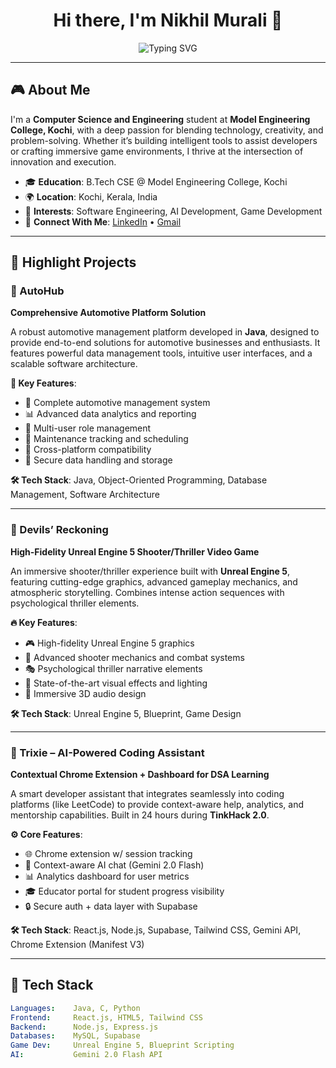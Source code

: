 <h1 align="center">Hi there, I'm Nikhil Murali 👋</h1>

<div align="center">
  <img src="https://readme-typing-svg.herokuapp.com?font=Fira+Code&size=28&pause=1000&center=true&vCenter=true&width=600&lines=Full-Stack+Developer;AI+%26+Game+Development+Enthusiast;Computer+Science+Student+@+MEC;" alt="Typing SVG" />
</div>

---

## 🎮 About Me

I'm a **Computer Science and Engineering** student at **Model Engineering College, Kochi**, with a deep passion for blending technology, creativity, and problem-solving. Whether it’s building intelligent tools to assist developers or crafting immersive game environments, I thrive at the intersection of innovation and execution.
 
- 🎓 **Education**: B.Tech CSE @ Model Engineering College, Kochi  
- 🌍 **Location**: Kochi, Kerala, India  
- 🧠 **Interests**: Software Engineering, AI Development, Game Development  
- 🔗 **Connect With Me**: [LinkedIn](https://www.linkedin.com/in/nikhil-m-110953251/) • [Gmail](mailto:nikhilmurali123@gmail.com)

---

## 🚀 Highlight Projects

### 🚗 AutoHub  
**Comprehensive Automotive Platform Solution**

A robust automotive management platform developed in **Java**, designed to provide end-to-end solutions for automotive businesses and enthusiasts. It features powerful data management tools, intuitive user interfaces, and a scalable software architecture.

**🔧 Key Features**:
- 🚗 Complete automotive management system  
- 📊 Advanced data analytics and reporting  
- 👥 Multi-user role management  
- 🔧 Maintenance tracking and scheduling  
- 📱 Cross-platform compatibility  
- 🔐 Secure data handling and storage  

**🛠️ Tech Stack**: Java, Object-Oriented Programming, Database Management, Software Architecture

---

### 🎯 Devils’ Reckoning  
**High-Fidelity Unreal Engine 5 Shooter/Thriller Video Game**

An immersive shooter/thriller experience built with **Unreal Engine 5**, featuring cutting-edge graphics, advanced gameplay mechanics, and atmospheric storytelling. Combines intense action sequences with psychological thriller elements.

**🔥 Key Features**:
- 🎮 High-fidelity Unreal Engine 5 graphics  
- 🔫 Advanced shooter mechanics and combat systems  
- 🎭 Psychological thriller narrative elements  
- 🌟 State-of-the-art visual effects and lighting  
- 🎵 Immersive 3D audio design  

**🛠️ Tech Stack**: Unreal Engine 5, Blueprint, Game Design

---

### 🤖 Trixie – AI-Powered Coding Assistant  
**Contextual Chrome Extension + Dashboard for DSA Learning**

A smart developer assistant that integrates seamlessly into coding platforms (like LeetCode) to provide context-aware help, analytics, and mentorship capabilities. Built in 24 hours during **TinkHack 2.0**.

**⚙️ Core Features**:
- 🌐 Chrome extension w/ session tracking  
- 🧠 Context-aware AI chat (Gemini 2.0 Flash)  
- 📊 Analytics dashboard for user metrics  
- 🎓 Educator portal for student progress visibility  
- 🔒 Secure auth + data layer with Supabase  

**🛠️ Tech Stack**: React.js, Node.js, Supabase, Tailwind CSS, Gemini API, Chrome Extension (Manifest V3)

---

## 🧰 Tech Stack

```yaml
Languages:    Java, C, Python
Frontend:     React.js, HTML5, Tailwind CSS  
Backend:      Node.js, Express.js  
Databases:    MySQL, Supabase  
Game Dev:     Unreal Engine 5, Blueprint Scripting  
AI:           Gemini 2.0 Flash API  
